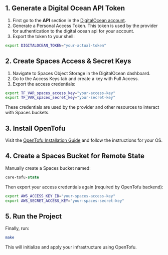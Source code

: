 ## 1. Generate a Digital Ocean API Token
1. First go to the **API** section in the [DigitalOcean account](https://cloud.digitalocean.com/account/api/tokens).
2. Generate a Personal Access Token. This token is used by the provider for authentication to the digital ocean api for your account.
3. Export the token to your shell:

```bash 
export DIGITALOCEAN_TOKEN="your-actual-token"
```

## 2. Create Spaces Access & Secret Keys
1. Navigate to Spaces Object Storage in the DigitalOcean dashboard.
2. Go to the Access Keys tab and create a key with Full Access.
3. Export the access credentials:

```bash
export TF_VAR_spaces_access_key="your-access-key"
export TF_VAR_spaces_secret_key="your-secret-key"
```
These credentials are used by the provider and other resources to interact with Spaces buckets.

## 3. Install OpenTofu
Visit the [OpenTofu Installation Guide](https://opentofu.org/docs/intro/install/) and follow the instructions for your OS.

## 4. Create a Spaces Bucket for Remote State
Manually create a Spaces bucket named:
```perl
care-tofu-state
```

Then export your access credentials again (required by OpenTofu backend):
```bash
export AWS_ACCESS_KEY_ID="your-spaces-access-key"
export AWS_SECRET_ACCESS_KEY="your-spaces-secret-key"
```

## 5. Run the Project
Finally, run:
```bash
make
```
This will initialize and apply your infrastructure using OpenTofu.

